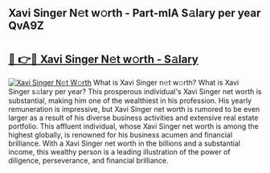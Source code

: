 ## Xavi Singer N𝚎t w𝚘rth - Part-mIA S𝚊lary per year QvA9Z

# <h2><a href="http://gc4urn.nevu.top/?p=Xavi+Singer">🔗 👉🔴 Xavi Singer N𝚎t w𝚘rth - S𝚊lary</a></h2>

[![Xavi Singer N𝚎t W𝚘rth](https://i.imgur.com/Oavwk0R.jpeg)](http://gc4urn.nevu.top/?p=Xavi+Singer)
What is Xavi Singer n𝚎t w𝚘rth? What is Xavi Singer s𝚊lary per year?
This prosperous individual's Xavi Singer net worth is substantial, making him one of the wealthiest in his profession. His yearly remuneration is impressive, but Xavi Singer net worth is rumored to be even larger as a result of his diverse business activities and extensive real estate portfolio. This affluent individual, whose Xavi Singer net worth is among the highest globally, is renowned for his business acumen and financial brilliance. With a Xavi Singer net worth in the billions and a substantial income, this wealthy person is a leading illustration of the power of diligence, perseverance, and financial brilliance.
